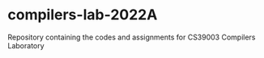 # compilers-lab-2022A
Repository containing the codes and assignments for CS39003 Compilers Laboratory
